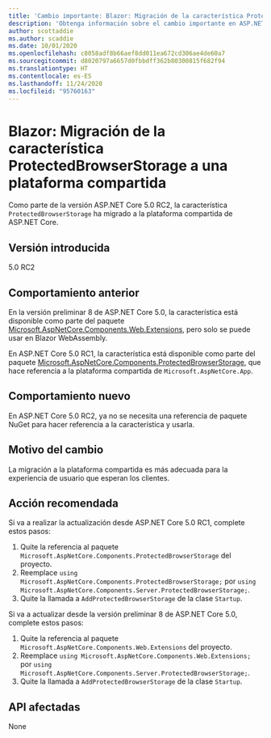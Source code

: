 ```yaml
---
title: 'Cambio importante: Blazor: Migración de la característica ProtectedBrowserStorage a una plataforma compartida'
description: 'Obtenga información sobre el cambio importante en ASP.NET Core 5.0 titulado Blazor: Migración de la característica ProtectedBrowserStorage a una plataforma compartida'
author: scottaddie
ms.author: scaddie
ms.date: 10/01/2020
ms.openlocfilehash: c8058adf8b66aef8dd011ea672cd306ae4de60a7
ms.sourcegitcommit: d8020797a6657d0fbbdff362b80300815f682f94
ms.translationtype: HT
ms.contentlocale: es-ES
ms.lasthandoff: 11/24/2020
ms.locfileid: "95760163"
---
```

# <a name="blazor-protectedbrowserstorage-feature-moved-to-shared-framework"></a>Blazor: Migración de la característica ProtectedBrowserStorage a una plataforma compartida

Como parte de la versión ASP.NET Core 5.0 RC2, la característica `ProtectedBrowserStorage` ha migrado a la plataforma compartida de ASP.NET Core.

## <a name="version-introduced"></a>Versión introducida

5.0 RC2

## <a name="old-behavior"></a>Comportamiento anterior

En la versión preliminar 8 de ASP.NET Core 5.0, la característica está disponible como parte del paquete [Microsoft.AspNetCore.Components.Web.Extensions](https://www.nuget.org/packages/Microsoft.AspNetCore.Components.Web.Extensions), pero solo se puede usar en Blazor WebAssembly.

En ASP.NET Core 5.0 RC1, la característica está disponible como parte del paquete [Microsoft.AspNetCore.Components.ProtectedBrowserStorage](https://www.nuget.org/packages/Microsoft.AspNetCore.Components.ProtectedBrowserStorage), que hace referencia a la plataforma compartida de `Microsoft.AspNetCore.App`.

## <a name="new-behavior"></a>Comportamiento nuevo

En ASP.NET Core 5.0 RC2, ya no se necesita una referencia de paquete NuGet para hacer referencia a la característica y usarla.

## <a name="reason-for-change"></a>Motivo del cambio

La migración a la plataforma compartida es más adecuada para la experiencia de usuario que esperan los clientes.

## <a name="recommended-action"></a>Acción recomendada

Si va a realizar la actualización desde ASP.NET Core 5.0 RC1, complete estos pasos:

1. Quite la referencia al paquete `Microsoft.AspNetCore.Components.ProtectedBrowserStorage` del proyecto.
1. Reemplace `using Microsoft.AspNetCore.Components.ProtectedBrowserStorage;` por `using Microsoft.AspNetCore.Components.Server.ProtectedBrowserStorage;`.
1. Quite la llamada a `AddProtectedBrowserStorage` de la clase `Startup`.

Si va a actualizar desde la versión preliminar 8 de ASP.NET Core 5.0, complete estos pasos:

1. Quite la referencia al paquete `Microsoft.AspNetCore.Components.Web.Extensions` del proyecto.
1. Reemplace `using Microsoft.AspNetCore.Components.Web.Extensions;` por `using Microsoft.AspNetCore.Components.Server.ProtectedBrowserStorage;`.
1. Quite la llamada a `AddProtectedBrowserStorage` de la clase `Startup`.

## <a name="affected-apis"></a>API afectadas

None

<!--

### Category

ASP.NET Core

### Affected APIs

Not detectable via API analysis

-->
